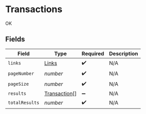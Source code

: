 # Transactions

OK


## Fields

| Field                                               | Type                                                | Required                                            | Description                                         |
| --------------------------------------------------- | --------------------------------------------------- | --------------------------------------------------- | --------------------------------------------------- |
| `links`                                             | [Links](../../models/shared/links.md)               | :heavy_check_mark:                                  | N/A                                                 |
| `pageNumber`                                        | *number*                                            | :heavy_check_mark:                                  | N/A                                                 |
| `pageSize`                                          | *number*                                            | :heavy_check_mark:                                  | N/A                                                 |
| `results`                                           | [Transaction](../../models/shared/transaction.md)[] | :heavy_minus_sign:                                  | N/A                                                 |
| `totalResults`                                      | *number*                                            | :heavy_check_mark:                                  | N/A                                                 |